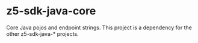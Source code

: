 # z5-sdk-java-core
Core Java pojos and endpoint strings. This project is a dependency for the other z5-sdk-java-* projects.
